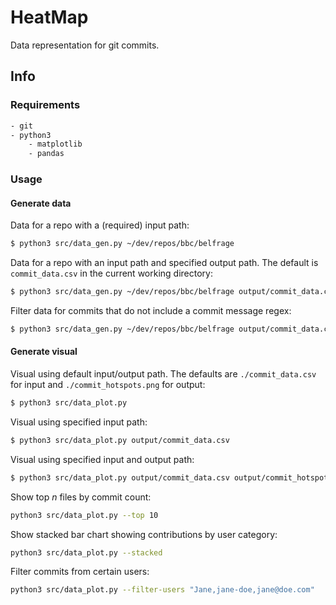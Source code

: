 # HeatMap

Data representation for git commits.

## Info
### Requirements
```sh
- git
- python3
	- matplotlib
	- pandas
```

### Usage
#### Generate data
Data for a repo with a (required) input path:
```sh
$ python3 src/data_gen.py ~/dev/repos/bbc/belfrage
```

Data for a repo with an input path and specified output path.
The default is `commit_data.csv` in the current working directory:
```sh
$ python3 src/data_gen.py ~/dev/repos/bbc/belfrage output/commit_data.csv
```

Filter data for commits that do not include a commit message regex:
```sh
$ python3 src/data_gen.py ~/dev/repos/bbc/belfrage output/commit_data.csv --message "format|mix format"
```

#### Generate visual
Visual using default input/output path. The defaults are `./commit_data.csv` for input and `./commit_hotspots.png` for output:
```sh
$ python3 src/data_plot.py
```

Visual using specified input path:
```sh
$ python3 src/data_plot.py output/commit_data.csv
```

Visual using specified input and output path:
```sh
$ python3 src/data_plot.py output/commit_data.csv output/commit_hotspots.png
```

Show top *n* files by commit count:
```sh
python3 src/data_plot.py --top 10
```

Show stacked bar chart showing contributions by user category:
```sh
python3 src/data_plot.py --stacked
```

Filter commits from certain users:
```sh
python3 src/data_plot.py --filter-users "Jane,jane-doe,jane@doe.com"
```
